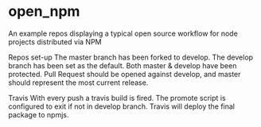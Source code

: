 # open_npm
An example repos displaying a typical open source workflow for node projects distributed via NPM

Repos set-up
The master branch has been forked to develop.
The develop branch has been set as the default.
Both master & develop have been protected.
Pull Request should be opened against develop, and master should represent the most current release.

Travis
With every push a travis build is fired.
The promote script is configured to exit if not in develop branch.
Travis will deploy the final package to npmjs.
